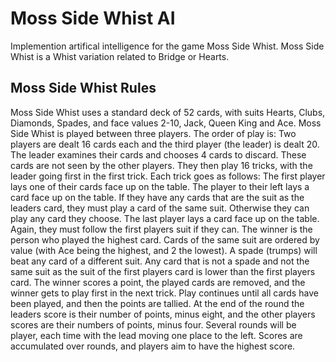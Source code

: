 # Moss Side Whist AI
Implemention artifical intelligence for the game Moss Side Whist. Moss Side Whist is a Whist variation related to Bridge or Hearts.
## Moss Side Whist Rules
Moss Side Whist uses a standard deck of 52 cards, with suits Hearts, Clubs, Diamonds, Spades, and face values 2-10, Jack, Queen King and Ace.
Moss Side Whist is played between three players. The order of play is:
Two players are dealt 16 cards each and the third player (the leader) is dealt 20.
The leader examines their cards and chooses 4 cards to discard. These cards are not seen by the other players.
They then play 16 tricks, with the leader going first in the first trick. Each trick goes as follows:
The first player lays one of their cards face up on the table.
The player to their left lays a card face up on the table. If they have any cards that are the suit as the leaders card, they must play a card of the same suit. Otherwise they can play any card they choose.
The last player lays a card face up on the table. Again, they must follow the first players suit if they can.
The winner is the person who played the highest card. Cards of the same suit are ordered by value (with Ace being the highest, and 2 the lowest). A spade (trumps) will beat any card of a different suit. Any card that is not a spade and not the same suit as the suit of the first players card is lower than the first players card.
The winner scores a point, the played cards are removed, and the winner gets to play first in the next trick.
Play continues until all cards have been played, and then the points are tallied.
At the end of the round the leaders score is their number of points, minus eight, and the other players scores are their numbers of points, minus four.
Several rounds will be player, each time with the lead moving one place to the left. Scores are accumulated over rounds, and players aim to have the highest score.
